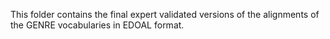 This folder contains the final expert validated versions of the alignments of the GENRE vocabularies in EDOAL format.
